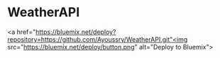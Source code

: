 # WeatherAPI
<a href="https://bluemix.net/deploy?repository=https://github.com/Ayoussry/WeatherAPI.git"<img src="https://bluemix.net/deploy/button.png" alt="Deploy to Bluemix"></a>
